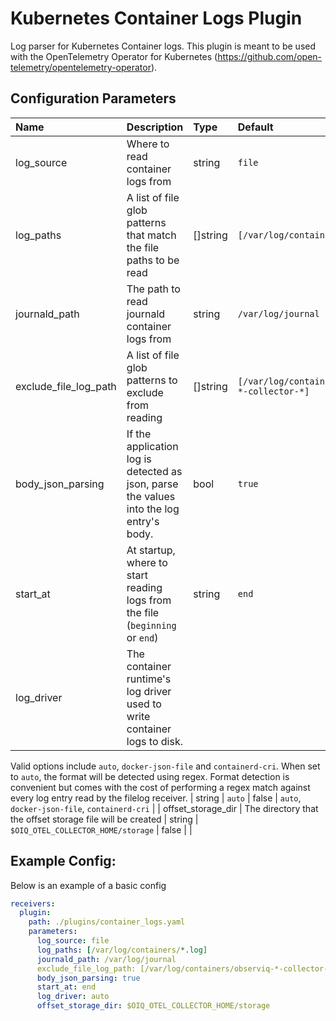 # Kubernetes Container Logs Plugin

Log parser for Kubernetes Container logs. This plugin is meant to be used with the OpenTelemetry Operator for Kubernetes (https://github.com/open-telemetry/opentelemetry-operator).

## Configuration Parameters

| Name | Description | Type | Default | Required | Values |
|:-- |:-- |:-- |:-- |:-- |:-- |
| log_source | Where to read container logs from | string | `file` | false | `file`, `journald` |
| log_paths | A list of file glob patterns that match the file paths to be read | []string | `[/var/log/containers/*.log]` | false |  |
| journald_path | The path to read journald container logs from | string | `/var/log/journal` | false |  |
| exclude_file_log_path | A list of file glob patterns to exclude from reading | []string | `[/var/log/containers/observiq-*-collector-*]` | false |  |
| body_json_parsing | If the application log is detected as json, parse the values into the log entry's body. | bool | `true` | false |  |
| start_at | At startup, where to start reading logs from the file (`beginning` or `end`) | string | `end` | false | `beginning`, `end` |
| log_driver | The container runtime's log driver used to write container logs to disk.
Valid options include `auto`, `docker-json-file` and `containerd-cri`.
When set to `auto`, the format will be detected using regex. Format detection
is convenient but comes with the cost of performing a regex match against every
log entry read by the filelog receiver.
 | string | `auto` | false | `auto`, `docker-json-file`, `containerd-cri` |
| offset_storage_dir | The directory that the offset storage file will be created | string | `$OIQ_OTEL_COLLECTOR_HOME/storage` | false |  |

## Example Config:

Below is an example of a basic config

```yaml
receivers:
  plugin:
    path: ./plugins/container_logs.yaml
    parameters:
      log_source: file
      log_paths: [/var/log/containers/*.log]
      journald_path: /var/log/journal
      exclude_file_log_path: [/var/log/containers/observiq-*-collector-*]
      body_json_parsing: true
      start_at: end
      log_driver: auto
      offset_storage_dir: $OIQ_OTEL_COLLECTOR_HOME/storage
```
